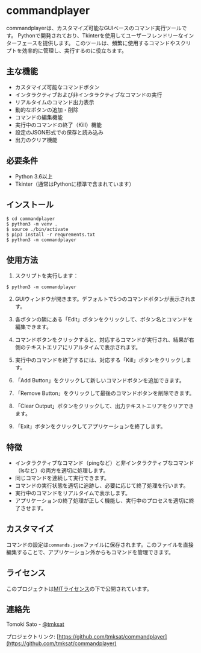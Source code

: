 # commandplayer

commandplayerは、カスタマイズ可能なGUIベースのコマンド実行ツールです。
Pythonで開発されており、Tkinterを使用してユーザーフレンドリーなインターフェースを提供します。
このツールは、頻繁に使用するコマンドやスクリプトを効率的に管理し、実行するのに役立ちます。



## 主な機能

- カスタマイズ可能なコマンドボタン
- インタラクティブおよび非インタラクティブなコマンドの実行
- リアルタイムのコマンド出力表示
- 動的なボタンの追加・削除
- コマンドの編集機能
- 実行中のコマンドの終了（Kill）機能
- 設定のJSON形式での保存と読み込み
- 出力のクリア機能



## 必要条件

- Python 3.6以上
- Tkinter（通常はPythonに標準で含まれています）



## インストール

```shell
$ cd commandplayer
$ python3 -m venv .
$ source ./bin/activate
$ pip3 install -r requrements.txt
$ python3 -m commandplayer
```



## 使用方法

1. スクリプトを実行します：

```shell
$ python3 -m commandplayer
```

2. GUIウィンドウが開きます。デフォルトで5つのコマンドボタンが表示されます。

3. 各ボタンの隣にある「Edit」ボタンをクリックして、ボタン名とコマンドを編集できます。

4. コマンドボタンをクリックすると、対応するコマンドが実行され、結果が右側のテキストエリアにリアルタイムで表示されます。

5. 実行中のコマンドを終了するには、対応する「Kill」ボタンをクリックします。

6. 「Add Button」をクリックして新しいコマンドボタンを追加できます。

7. 「Remove Button」をクリックして最後のコマンドボタンを削除できます。

8. 「Clear Output」ボタンをクリックして、出力テキストエリアをクリアできます。

9. 「Exit」ボタンをクリックしてアプリケーションを終了します。



## 特徴

- インタラクティブなコマンド（pingなど）と非インタラクティブなコマンド（lsなど）の両方を適切に処理します。
- 同じコマンドを連続して実行できます。
- コマンドの実行状態を適切に追跡し、必要に応じて終了処理を行います。
- 実行中のコマンドをリアルタイムで表示します。
- アプリケーションの終了処理が正しく機能し、実行中のプロセスを適切に終了させます。



## カスタマイズ

コマンドの設定は`commands.json`ファイルに保存されます。このファイルを直接編集することで、アプリケーション外からもコマンドを管理できます。




## ライセンス

このプロジェクトは[MITライセンス](https://choosealicense.com/licenses/mit/)の下で公開されています。



## 連絡先

Tomoki Sato - [@tmksat](https://twitter.com/tmksat)

プロジェクトリンク: [https://github.com/tmksat/commandplayer](https://github.com/tmksat/commandplayer)
